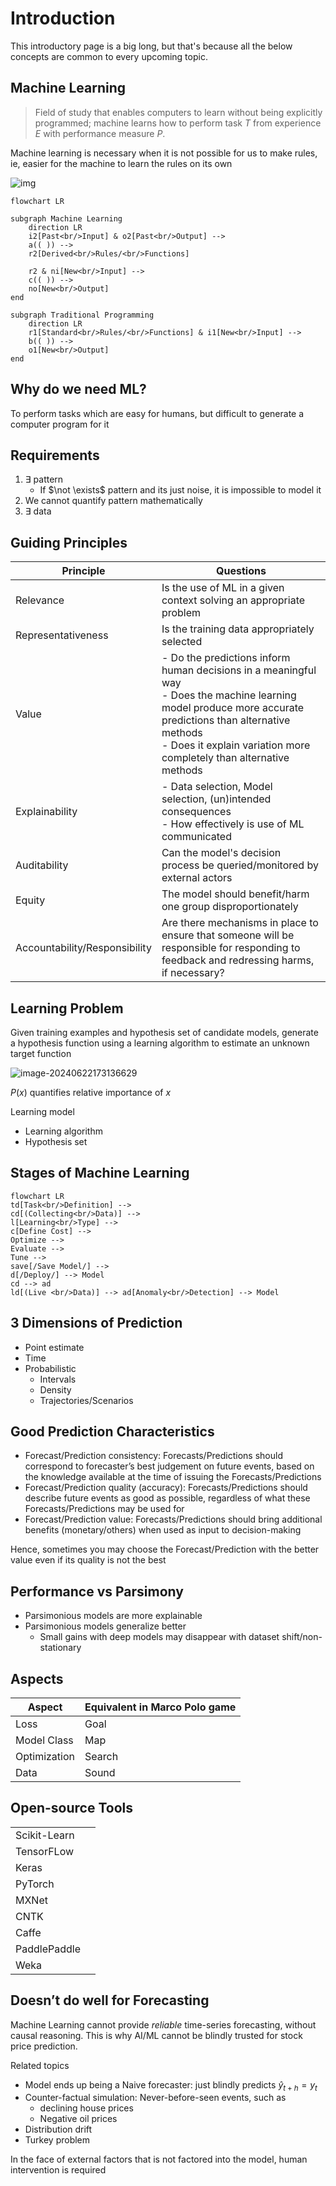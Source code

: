 # Introduction

This introductory page is a big long, but that's because all the below concepts are common to every upcoming topic.

## Machine Learning

> Field of study that enables computers to learn without being explicitly programmed; machine learns how to perform task $T$ from experience $E$ with performance measure $P$.

Machine learning is necessary when it is not possible for us to make rules, ie, easier for the machine to learn the rules on its own

![img](./../assets/overview_ai_ml_dl_ds.svg)

```mermaid
flowchart LR

subgraph Machine Learning
	direction LR
	i2[Past<br/>Input] & o2[Past<br/>Output] -->
	a(( )) -->
	r2[Derived<br/>Rules/<br/>Functions]
	
	r2 & ni[New<br/>Input] -->
	c(( )) -->
	no[New<br/>Output]
end

subgraph Traditional Programming
	direction LR
	r1[Standard<br/>Rules/<br/>Functions] & i1[New<br/>Input] -->
	b(( )) -->
	o1[New<br/>Output]
end
```

## Why do we need ML?

To perform tasks which are easy for humans, but difficult to generate a computer program for it

## Requirements

1. $\exists$ pattern
   - If $\not \exists$ pattern and its just noise, it is impossible to model it
2. We cannot quantify pattern mathematically
3. $\exists$ data

## Guiding Principles

| Principle                     | Questions                                                    |
| ----------------------------- | ------------------------------------------------------------ |
| Relevance                     | Is the use of ML in a given context solving an appropriate problem |
| Representativeness            | Is the training data appropriately selected                  |
| Value                         | - Do the predictions inform human decisions in a meaningful way<br />- Does the machine learning model produce more accurate predictions than alternative methods<br />- Does it explain variation more completely than alternative methods |
| Explainability                | - Data selection, Model selection, (un)intended consequences<br />- How effectively is use of ML communicated |
| Auditability                  | Can the model's decision process be queried/monitored by external actors |
| Equity                        | The model should benefit/harm one group disproportionately   |
| Accountability/Responsibility | Are there mechanisms in place to ensure that someone will be responsible for responding to feedback and redressing harms, if necessary? |

## Learning Problem

Given training examples and hypothesis set of candidate models, generate a hypothesis function using a learning algorithm to estimate an unknown target function

![image-20240622173136629](./assets/image-20240622173136629.png)

$P(x)$ quantifies relative importance of $x$

Learning model

- Learning algorithm
- Hypothesis set

## Stages of Machine Learning

```mermaid
flowchart LR
td[Task<br/>Definition] -->
cd[(Collecting<br/>Data)] -->
l[Learning<br/>Type] -->
c[Define Cost] -->
Optimize -->
Evaluate -->
Tune -->
save[/Save Model/] -->
d[/Deploy/] --> Model
cd --> ad
ld[(Live <br/>Data)] --> ad[Anomaly<br/>Detection] --> Model
```

## 3 Dimensions of Prediction

- Point estimate
- Time
- Probabilistic
  - Intervals
  - Density
  - Trajectories/Scenarios

## Good Prediction Characteristics

- Forecast/Prediction consistency: Forecasts/Predictions should correspond to forecaster’s best judgement on future events, based on the knowledge available at the time of issuing the Forecasts/Predictions
- Forecast/Prediction quality (accuracy): Forecasts/Predictions should describe future events as good as possible, regardless of what these Forecasts/Predictions may be used for
- Forecast/Prediction value: Forecasts/Predictions should bring additional benefits (monetary/others) when used as input to decision-making

Hence, sometimes you may choose the Forecast/Prediction with the better value even if its quality is not the best

## Performance vs Parsimony

- Parsimonious models are more explainable
- Parsimonious models generalize better
  - Small gains with deep models may disappear with dataset shift/non-stationary

## Aspects

| Aspect       | Equivalent in Marco Polo game |
| ------------ | ----------------------------- |
| Loss         | Goal                          |
| Model Class  | Map                           |
| Optimization | Search                        |
| Data         | Sound                         |

## Open-source Tools

|              |      |
| ------------ | ---- |
| Scikit-Learn |      |
| TensorFLow   |      |
| Keras        |      |
| PyTorch      |      |
| MXNet        |      |
| CNTK         |      |
| Caffe        |      |
| PaddlePaddle |      |
| Weka         |      |

## Doesn’t do well for Forecasting

Machine Learning cannot provide *reliable* time-series forecasting, without causal reasoning. This is why AI/ML cannot be blindly trusted for stock price prediction.

Related topics

- Model ends up being a Naive forecaster: just blindly predicts $\hat y_{t+h} = y_t$
- Counter-factual simulation: Never-before-seen events, such as
  - declining house prices
  - Negative oil prices
- Distribution drift
- Turkey problem

In the face of external factors that is not factored into the model, human intervention is required
